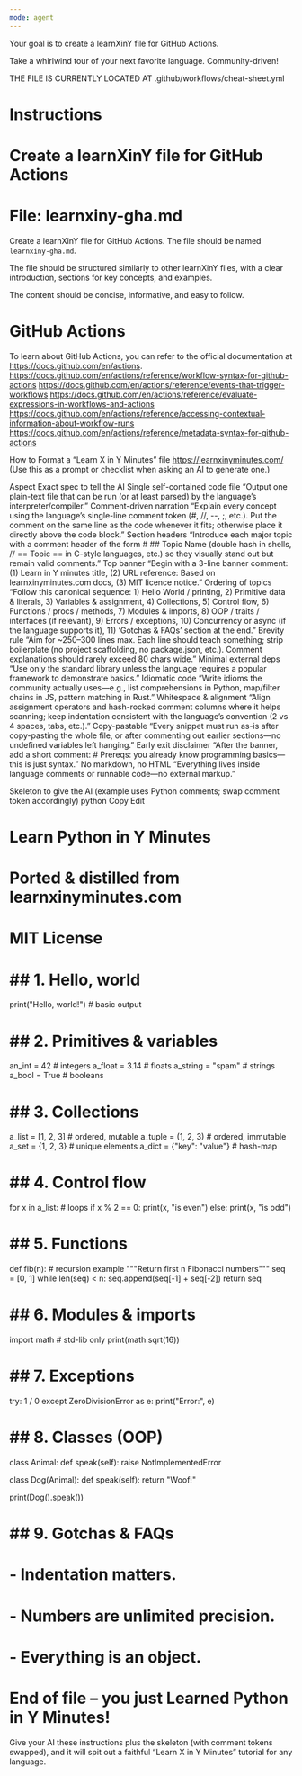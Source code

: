 ```yaml
---
mode: agent
---
```

Your goal is to create a learnXinY file for GitHub Actions.

Take a whirlwind tour of your next favorite language. Community-driven!

THE FILE IS CURRENTLY LOCATED AT .github/workflows/cheat-sheet.yml

# Instructions

# Create a learnXinY file for GitHub Actions

# File: learnxiny-gha.md

Create a learnXinY file for GitHub Actions. The file should be named `learnxiny-gha.md`.

The file should be structured similarly to other learnXinY files, with a clear introduction, sections for key concepts, and examples.

The content should be concise, informative, and easy to follow.

# GitHub Actions

To learn about GitHub Actions, you can refer to the official documentation at https://docs.github.com/en/actions.
https://docs.github.com/en/actions/reference/workflow-syntax-for-github-actions
https://docs.github.com/en/actions/reference/events-that-trigger-workflows
https://docs.github.com/en/actions/reference/evaluate-expressions-in-workflows-and-actions
https://docs.github.com/en/actions/reference/accessing-contextual-information-about-workflow-runs
https://docs.github.com/en/actions/reference/metadata-syntax-for-github-actions


How to Format a “Learn X in Y Minutes” file https://learnxinyminutes.com/
(Use this as a prompt or checklist when asking an AI to generate one.)

Aspect	Exact spec to tell the AI
Single self-contained code file	“Output one plain-text file that can be run (or at least parsed) by the language’s interpreter/compiler.”
Comment-driven narration	“Explain every concept using the language’s single-line comment token (#, //, --, ;, etc.). Put the comment on the same line as the code whenever it fits; otherwise place it directly above the code block.”
Section headers	“Introduce each major topic with a comment header of the form # ## Topic Name (double hash in shells, // == Topic == in C-style languages, etc.) so they visually stand out but remain valid comments.”
Top banner	“Begin with a 3-line banner comment: (1) Learn <Language> in Y minutes title, (2) URL reference: Based on learnxinyminutes.com docs, (3) MIT licence notice.”
Ordering of topics	“Follow this canonical sequence: 1) Hello World / printing, 2) Primitive data & literals, 3) Variables & assignment, 4) Collections, 5) Control flow, 6) Functions / procs / methods, 7) Modules & imports, 8) OOP / traits / interfaces (if relevant), 9) Errors / exceptions, 10) Concurrency or async (if the language supports it), 11) ‘Gotchas & FAQs’ section at the end.”
Brevity rule	“Aim for ~250–300 lines max. Each line should teach something; strip boilerplate (no project scaffolding, no package.json, etc.). Comment explanations should rarely exceed 80 chars wide.”
Minimal external deps	“Use only the standard library unless the language requires a popular framework to demonstrate basics.”
Idiomatic code	“Write idioms the community actually uses—e.g., list comprehensions in Python, map/filter chains in JS, pattern matching in Rust.”
Whitespace & alignment	“Align assignment operators and hash-rocked comment columns where it helps scanning; keep indentation consistent with the language’s convention (2 vs 4 spaces, tabs, etc.).”
Copy-pastable	“Every snippet must run as-is after copy-pasting the whole file, or after commenting out earlier sections—no undefined variables left hanging.”
Early exit disclaimer	“After the banner, add a short comment: # Prereqs: you already know programming basics—this is just syntax.”
No markdown, no HTML	“Everything lives inside language comments or runnable code—no external markup.”

Skeleton to give the AI (example uses Python comments; swap comment token accordingly)
python
Copy
Edit
# Learn Python in Y Minutes
# Ported & distilled from learnxinyminutes.com
# MIT License

# ## 1. Hello, world
print("Hello, world!")           # basic output

# ## 2. Primitives & variables
an_int    = 42                   # integers
a_float   = 3.14                 # floats
a_string  = "spam"               # strings
a_bool    = True                 # booleans

# ## 3. Collections
a_list  = [1, 2, 3]              # ordered, mutable
a_tuple = (1, 2, 3)              # ordered, immutable
a_set   = {1, 2, 3}              # unique elements
a_dict  = {"key": "value"}       # hash-map

# ## 4. Control flow
for x in a_list:                 # loops
    if x % 2 == 0:
        print(x, "is even")
    else:
        print(x, "is odd")

# ## 5. Functions
def fib(n):                      # recursion example
    """Return first n Fibonacci numbers"""
    seq = [0, 1]
    while len(seq) < n:
        seq.append(seq[-1] + seq[-2])
    return seq

# ## 6. Modules & imports
import math                      # std-lib only
print(math.sqrt(16))

# ## 7. Exceptions
try:
    1 / 0
except ZeroDivisionError as e:
    print("Error:", e)

# ## 8. Classes (OOP)
class Animal:
    def speak(self):
        raise NotImplementedError

class Dog(Animal):
    def speak(self):
        return "Woof!"

print(Dog().speak())

# ## 9. Gotchas & FAQs
# - Indentation matters.
# - Numbers are unlimited precision.
# - Everything is an object.

# End of file – you just Learned Python in Y Minutes!
Give your AI these instructions plus the skeleton (with comment tokens swapped), and it will spit out a faithful “Learn X in Y Minutes” tutorial for any language.